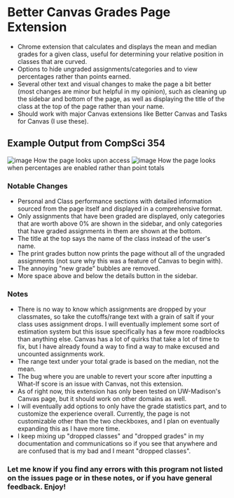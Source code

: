 # Better Canvas Grades Page Extension
- Chrome extension that calculates and displays the mean and median grades for a given class, useful for determining your relative position in classes that are curved.
- Options to hide ungraded assignments/categories and to view percentages rather than points earned.
- Several other text and visual changes to make the page a bit better (most changes are minor but helpful in my opinion), such as cleaning up the sidebar and bottom of the page, as well as displaying the title of the class at the top of the page rather than your name.
- Should work with major Canvas extensions like Better Canvas and Tasks for Canvas (I use these).

## Example Output from CompSci 354
![image](https://github.com/maggardcolin/better-canvas-grades-page/assets/110071999/f38c1371-fb69-4548-8dcb-772a8750844f)
How the page looks upon access
![image](https://github.com/maggardcolin/better-canvas-grades-page/assets/110071999/ca1159b9-4327-4662-b4dc-49de8034f3fa)
How the page looks when percentages are enabled rather than point totals

### Notable Changes
- Personal and Class performance sections with detailed information sourced from the page itself and displayed in a comprehensive format.
- Only assignments that have been graded are displayed, only categories that are worth above 0% are shown in the sidebar, and only categories that have graded assignments in them are shown at the bottom.
- The title at the top says the name of the class instead of the user's name.
- The print grades button now prints the page without all of the ungraded assignments (not sure why this was a feature of Canvas to begin with).
- The annoying "new grade" bubbles are removed.
- More space above and below the details button in the sidebar.

### Notes
- There is no way to know which assignments are dropped by your classmates, so take the cutoffs/range text with a grain of salt if your class uses assignment drops. I will eventually implement some sort of estimation system but this issue specifically has a few more roadblocks than anything else. Canvas has a lot of quirks that take a lot of time to fix, but I have already found a way to find a way to make excused and uncounted assignments work.
- The range text under your total grade is based on the median, not the mean.
- The bug where you are unable to revert your score after inputting a What-If score is an issue with Canvas, not this extension.
- As of right now, this extension has only been tested on UW-Madison's Canvas page, but it should work on other domains as well.
- I will eventually add options to only have the grade statistics part, and to customize the experience overall. Currently, the page is not customizable other than the two checkboxes, and I plan on eventually expanding this as I have more time.
- I keep mixing up "dropped classes" and "dropped grades" in my documentation and communications so if you see that anywhere and are confused that is my bad and I meant "dropped classes".

### Let me know if you find any errors with this program not listed on the issues page or in these notes, or if you have general feedback. Enjoy!
